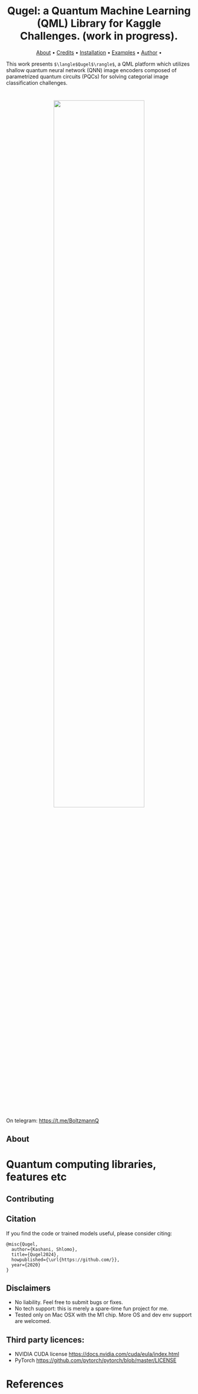 <h1 align="center">Qugel: a Quantum Machine Learning (QML) Library for Kaggle Challenges. (work in progress).</h1>

<p align="center">
  <a href="#about">About</a> •
  <a href="#credits">Credits</a> •
  <a href="#installation">Installation</a> •
  <a href="#examples">Examples</a> •
  <a href="#author">Author</a> •

</p>

This work presents `$\langle$Qugel$\rangle$`, a QML platform which utilizes shallow quantum neural network (QNN) image encoders composed of parametrized quantum circuits (PQCs) for solving categorial image classification challenges.

<h1 align="center">
  <img src="https://github.com/BoltzmannEntropy/qugel/blob/master/assets/logo002.png?raw=true" width="70%"></a>
</h1>

On telegram: https://t.me/BoltzmannQ

## About


# Quantum computing libraries, features etc


## Contributing


## Citation
If you find the code or trained models useful, please consider citing:

```
@misc{Qugel,
  author={Kashani, Shlomo},
  title={Qugel2024},
  howpublished={\url{https://github.com/}},
  year={2020}
}
```

## Disclaimers
 - No liability. Feel free to submit bugs or fixes.
 - No tech support: this is merely a spare-time fun project for me.
 - Tested only on Mac OSX with the M1 chip. More OS and dev env support are welcomed.


## Third party licences:
- NVIDIA CUDA license https://docs.nvidia.com/cuda/eula/index.html
- PyTorch https://github.com/pytorch/pytorch/blob/master/LICENSE

# References

